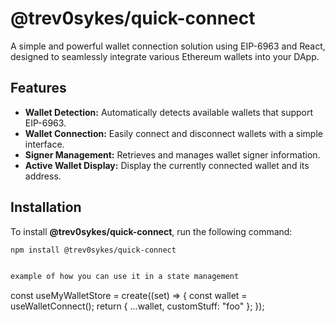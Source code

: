 # @trev0sykes/quick-connect

A simple and powerful wallet connection solution using EIP-6963 and React, designed to seamlessly integrate various Ethereum wallets into your DApp.

## Features

- **Wallet Detection:** Automatically detects available wallets that support EIP-6963.
- **Wallet Connection:** Easily connect and disconnect wallets with a simple interface.
- **Signer Management:** Retrieves and manages wallet signer information.
- **Active Wallet Display:** Display the currently connected wallet and its address.

## Installation

To install **@trev0sykes/quick-connect**, run the following command:

```bash
npm install @trev0sykes/quick-connect


example of how you can use it in a state management 
````
const useMyWalletStore = create((set) => {
  const wallet = useWalletConnect();
  return { ...wallet, customStuff: "foo" };
});
````